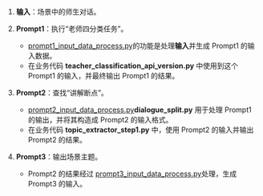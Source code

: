 1. **输入**：场景中的师生对话。

2. **Prompt1**：执行“老师四分类任务”。
   - [prompt1_input_data_process.py](prompt1_input_data_process.py)的功能是处理**输入**并生成 Prompt1 的输入数据。
   - 在业务代码 **teacher_classification_api_version.py** 中使用到这个 Prompt1 的输入，并最终输出 Prompt1 的结果。

3. **Prompt2**：查找“讲解断点”。
   - [prompt2_input_data_process.py](prompt2_input_data_process.py)**dialogue_split.py** 用于处理 Prompt1 的输出，并将其构造成 Prompt2 的输入格式。
   - 在业务代码 **topic_extractor_step1.py** 中，使用 Prompt2 的输入并输出 Prompt2 的结果。

4. **Prompt3**：输出场景主题。
   - Prompt2 的结果经过 [prompt3_input_data_process.py](prompt3_input_data_process.py)处理，生成 Prompt3 的输入。
   
